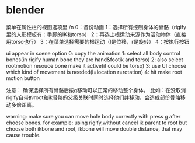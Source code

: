 # blender

菜单在属性栏的视图选项里 /n
0：备份动画
1：选择所有控制身体的骨骼（rigify里的人形模板有：手脚的IK和torso）
2：再选上根运动来源作为活动物体（直接用torso也行）
3：在菜单选择需要的根运动（l是位移，r是旋转）
4：按执行按钮

ui appear in scene option
0: copy the animation
1: select all body control bones(in rigify human bone they are hand&footik and torso) 
2: also select rootmotion resouce bone make it active(it could be torso)
3: use UI choose which kind of movement is needed(l=location r=rotation)
4: hit make root motion button

注意：
确保选择所有骨骼后按g移动可以正常的移动整个身体。
比如：在没取消rigify自带的root和ik骨骼的父级关联时同时选择他们并移动，会造成部份骨骼移动多倍距离。

warning:
make sure you can move hole body correctly with press g after choose bones.
for example: using rigify,without cancel ik parent to root but choose both ikbone and root, ikbone will move double distance, that may cause trouble.
